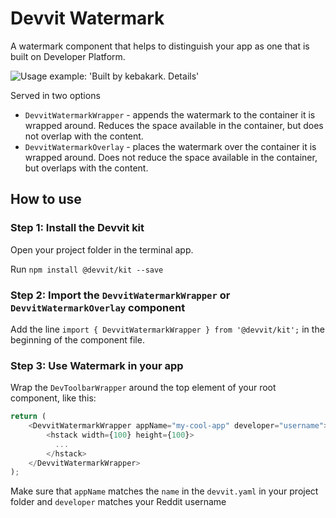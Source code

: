 # Devvit Watermark

A watermark component that helps to distinguish your app as one that is built on Developer Platform. 

<img src="https://i.redd.it/cdnom5lo41gd1.png" alt="Usage example: 'Built by kebakark. Details'">

Served in two options
 - `DevvitWatermarkWrapper` - appends the watermark to the container it is wrapped around. Reduces the space available in the container, but does not overlap with the content. 
 - `DevvitWatermarkOverlay` - places the watermark over the container it is wrapped around. Does not reduce the space available in the container, but overlaps with the content.

## How to use

### Step 1: Install the Devvit kit

Open your project folder in the terminal app.

Run `npm install @devvit/kit --save`

### Step 2: Import the `DevvitWatermarkWrapper` or `DevvitWatermarkOverlay` component

Add the line `import { DevvitWatermarkWrapper } from '@devvit/kit';` in the beginning of the component file.

### Step 3: Use Watermark in your app

Wrap the `DevToolbarWrapper` around the top element of your root component, like this:

```typescript jsx
return (
    <DevvitWatermarkWrapper appName="my-cool-app" developer="username">
        <hstack width={100} height={100}>
          ...
        </hstack>
    </DevvitWatermarkWrapper>
);
```

Make sure that `appName` matches the `name` in the `devvit.yaml` in your project folder and `developer` matches your Reddit username